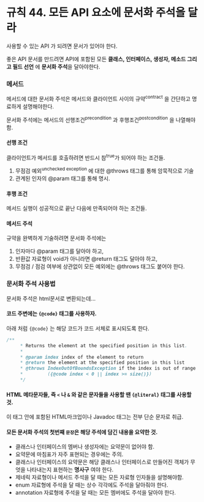 # 규칙 44. 모든 API 요소에 문서화 주석을 달라

사용할 수 있는 API 가 되려면 문서가 있어야 한다. 

좋은 API 문서를 만드려면 API에 포함된 모든 **클래스, 인터페이스, 생성자, 메소드 그리고 필드 선언** 에 **문서화 주석**을 달아야한다.





### 메서드
메서드에 대한 문서화 주석은 메서드와 클라이언트 사이의 규약<sup>contract</sup> 을 간단하고 명료하게 설명해야한다.

문서화 주석에는 메서드의 선행조건<sup>precondition</sup> 과 후행조건<sup>postcondition</sup> 을 나열해야 함.


#### 선행 조건
클라이언트가 메서드를 호출하려면 반드시 참<sup>true</sup>가 되어야 하는 조건들.

1. 무점검 예외<sup>unchecked exception</sup> 에 대한 \@throws 태그를 통해 암묵적으로 기술
2. 관계된 인자의 \@param 태그를 통해 명시.

#### 후행 조건
메서드 실행이 성공적으로 끝난 다음에 만족되어야 하는 조건들.


#### 메서드 주석
규약을 완벽하게 기술하려면 문서화 주석에는 
1. 인자마다 \@param 태그를 달아야 하고,
2. 반환값 자료형이 void가 아니라면 \@return 태그도 달아야 하고,
3. 무점검 / 점검 여부에 상관없이 모든 예외에는 \@throws 태그도 붙어야 한다. 


### 문서화 주석 사용법
문서화 주석은 html문서로 변환되는데...

#### 코드 주변에는 `{@code}` 태그를 사용하자.
아래 처럼 `{@code}` 는 해당 코드가 코드 서체로 표시되도록 한다. 
```java
/**
     * Returns the element at the specified position in this list.
     *
     * @param index index of the element to return
     * @return the element at the specified position in this list
     * @throws IndexOutOfBoundsException if the index is out of range
     *         ({@code index < 0 || index >= size()})
     */
```

#### HTML 메타문자들, 즉 `<` 나 `&` 와 같은 문자들을 사용할 땐 `{@literal}` 태그를 사용할 것.
이 태그 안에 포함된 HTML마크업이나 Javadoc 태그는 전부 단순 문자로 취급.

#### 모든 문서화 주석의 첫번째 `문장`은 해당 주석에 담긴 내용을 요약한 것.

- 클래스나 인터페이스의 멤버나 생성자에는 요약문이 없어야 함. 
- 요약문에 마침표가 자주 표현되는 경우에는 주의.
- 클래스나 인터페이스의 요약문은 해당 클래스나 인터페이스로 만들어진 객체가 무엇을 나타내는지 표현하는 **명사구** 여야 한다.
- 제네릭 자료형이나 메서드 주석을 달 때는 모든 자료형 인자들을 설명해야함.
- enum  자료형에 주석을 달 때는 상수 각각에도 주석을 달아줘야 한다.
- annotation 자료형에 주석을 달 때는 모든 멤버에도 주석을 달아야 한다.
